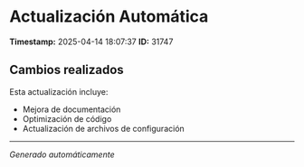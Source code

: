 # Actualización Automática

**Timestamp:** 2025-04-14 18:07:37
**ID:** 31747

## Cambios realizados

Esta actualización incluye:
- Mejora de documentación
- Optimización de código
- Actualización de archivos de configuración

---
*Generado automáticamente*
